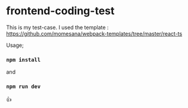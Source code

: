 # frontend-coding-test
This is my test-case.
I used the template : https://github.com/momesana/webpack-templates/tree/master/react-ts

Usage;
### `npm install`
and
### `npm run dev`
👍
